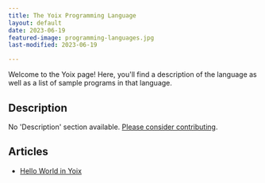 ```yaml
---
title: The Yoix Programming Language
layout: default
date: 2023-06-19
featured-image: programming-languages.jpg
last-modified: 2023-06-19

---
```


Welcome to the Yoix page! Here, you'll find a description of the language as well as a list of sample programs in that language.

## Description

No 'Description' section available. [Please consider contributing](https://github.com/TheRenegadeCoder/sample-programs-website).

## Articles

- [Hello World in Yoix](https://sampleprograms.io/projects/hello-world/yoix)